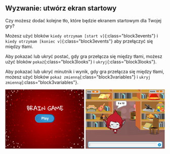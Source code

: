 ## Wyzwanie: utwórz ekran startowy

Czy możesz dodać kolejne tło, które będzie ekranem startowym dla Twojej gry?

Możesz użyć bloków `kiedy otrzymam [start v]`{:class="block3events"} i `kiedy otrzymam [koniec v]`{:class="block3events"} aby przełączyć się między tłami.

Aby pokazać lub ukryć postać, gdy gra przełącza się między tłami, możesz użyć bloków `pokaż`{:class="block3looks"} i `ukryj`{:class="block3looks"}.

Aby pokazać lub ukryć minutnik i wynik, gdy gra przełącza się między tłami, możesz użyć bloków `pokaż zmienną`{:class="block3variables"} i `ukryj zmienną`{:class="block3variables"}.

![Ekran startowy](images/brain-startscreen.png)